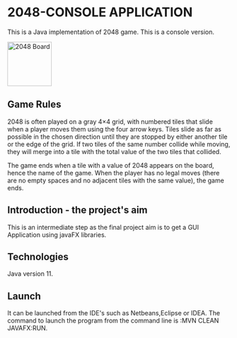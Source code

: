 # 2048-CONSOLE APPLICATION

This is a Java implementation of 2048 game.
This is a console version.


<img src="https://www.iconspng.com/uploads/2048-game/2048-game.png " width="100" height="100" alt="2048 Board">

## Game Rules

2048 is often played on a gray 4×4 grid, with numbered tiles that 
slide when a player moves them using the four arrow keys.
Tiles slide as far as possible in the chosen direction until 
they are stopped by either another tile or the edge of the grid. 
If two tiles of the same number collide while moving, they will 
merge into a tile with the total value of the two tiles that collided.

The game ends when a tile with a value of 2048 appears on the board, 
hence the name of the game.
When the player has no legal moves (there are no empty spaces 
and no adjacent tiles with the same value), the game ends.

## Introduction - the project's aim

This is an intermediate step as the final project aim is to get a GUI Application 
using javaFX libraries.

## Technologies

Java version 11.



## Launch

It can be launched from the IDE's such as Netbeans,Eclipse or IDEA.
The command to launch the program from the command line  is :MVN CLEAN JAVAFX:RUN.